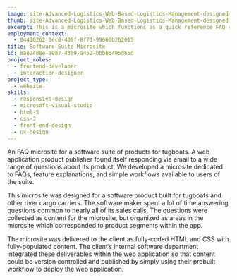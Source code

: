 ```yaml
---
image: site-Advanced-Logistics-Web-Based-Logistics-Management-designed-isral-Duke.jpg
thumb: site-Advanced-Logistics-Web-Based-Logistics-Management-designed-isral-Duke-t.jpg
excerpt: This is a microsite which functions as a quick reference FAQ collection for sales calls.
employment_context:
  - 04410262-0ec0-409f-8f71-99660b262015
title: Software Suite Microsite
id: 8ae2488e-a987-43a9-a452-bbbb6495d65d
project_roles:
  - frontend-developer
  - interaction-designer
project_type:
  - website
skills:
  - responsive-design
  - microsoft-visual-studio
  - html-5
  - css-3
  - front-end-design
  - ux-design
---
```

<p>An FAQ microsite for a software suite of products for tugboats. A web application product publisher found itself responding via email to a wide range of questions about its product. We developed a microsite dedicated to FAQs, feature explanations, and simple workflows available to users of the suite.
</p>
<p>This microsite was designed for a software product built for tugboats and other river cargo carriers. The software maker spent a lot of time answering questions common to nearly all of its sales calls. The questions were collected as content for the microsite, but organized as areas in the microsite which corresponded to product segments within the app.
</p>
<p>The microsite was delivered to the client as fully-coded HTML and CSS with fully-populated content. The client’s internal software department integrated these deliverables within the web application so that content could be version controlled and published by simply using their prebuilt workflow to deploy the web application.
</p>
